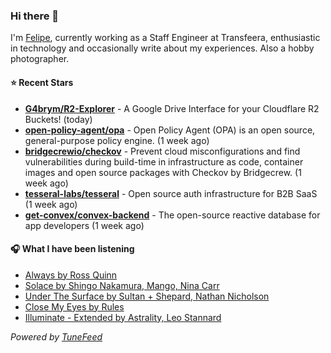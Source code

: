 ### Hi there 👋

I'm [Felipe](https://felipevm.com), currently working as a Staff Engineer at Transfeera, enthusiastic in technology and occasionally write about my experiences. Also a hobby photographer.

#### ⭐ Recent Stars
- **[G4brym/R2-Explorer](https://github.com/G4brym/R2-Explorer)** - A Google Drive Interface for your Cloudflare R2 Buckets! (today)
- **[open-policy-agent/opa](https://github.com/open-policy-agent/opa)** - Open Policy Agent (OPA) is an open source, general-purpose policy engine. (1 week ago)
- **[bridgecrewio/checkov](https://github.com/bridgecrewio/checkov)** - Prevent cloud misconfigurations and find vulnerabilities during build-time in infrastructure as code, container images and open source packages with Checkov by Bridgecrew. (1 week ago)
- **[tesseral-labs/tesseral](https://github.com/tesseral-labs/tesseral)** - Open source auth infrastructure for B2B SaaS (1 week ago)
- **[get-convex/convex-backend](https://github.com/get-convex/convex-backend)** - The open-source reactive database for app developers (1 week ago)

#### 🎧 What I have been listening
- [Always by Ross Quinn](https://open.spotify.com/track/0QEt8M7MzkUDdBWIML1cqE)
- [Solace by Shingo Nakamura, Mango, Nina Carr](https://open.spotify.com/track/2a2ue6juHldn6FAgzflCYs)
- [Under The Surface by Sultan &#43; Shepard, Nathan Nicholson](https://open.spotify.com/track/4PRVsjP4N72PAg1R62eT5J)
- [Close My Eyes by Rules](https://open.spotify.com/track/6nsGa3ha4ZbTpTUi8AZFud)
- [Illuminate - Extended by Astrality, Leo Stannard](https://open.spotify.com/track/5OVDMbFKKAeI4sX6y1r6kR)

_Powered by [TuneFeed](https://tunefeed.app?ref=github.com)_
